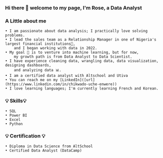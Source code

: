 ### Hi there 👋 welcome to my page, I'm Rose, a Data Analyst
<!--
**RoxieOma/RoxieOma** is a ✨ _special_ ✨ repository because its `README.md` (this file) appears on your GitHub profile.

Here are some ideas to get you started:
- I currently run a Tech Academy called Rizamy Technovate.
- I’m currently learning Cloud infrastructures.
- I’m looking to work in a data role. Currently, 
- Ask me about ...
- How to reach me: rose.enwere11@gmail.com or on LinkedIn. 
- Pronouns: it's she/her
- Fun fact: I love learning languages; I'm currently learning French and Korean. 
-->


### A Little about me 
    • I am passionate about data analysis; I practically love solving problems.
    • I lead the sales team as a Relationship Manager in one of Nigeria's largest financial institutions🏦, 
        and I began working with data in 2022.
    • My goal 🎯 is to venture into machine learning, but for now, 
        my growth path is from Data Analyst to Data Scientist.
    • I have experience cleaning data, wrangling data, data visualization, designing dashboards, 
        and analyzing data 📊.
    • I am a certified data analyst with Altschool and Utiva
    • You can reach me on my [LinkedIn]([url](https://www.linkedin.com/in/chikwado-uche-enwere))
    • I love learning languages; I'm currently learning French and Korean. 
    

### 💡 Skills💡
    • SQL
    • Power BI 
    • Excel
    • Python
    
### 💡 Certification 💡
    • Diploma in Data Science from AltSchool
    • Certified Data Analyst (DataCamp)
